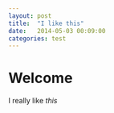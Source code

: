 ```yaml
---
layout: post
title:  "I like this"
date:   2014-05-03 00:09:00
categories: test
---
```


# Welcome

I really like *this*

